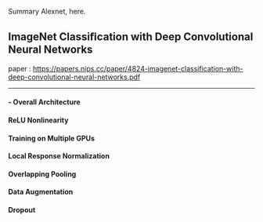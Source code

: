 Summary Alexnet, here.

## ImageNet Classiﬁcation with Deep Convolutional Neural Networks
paper : https://papers.nips.cc/paper/4824-imagenet-classification-with-deep-convolutional-neural-networks.pdf

---

#### - Overall Architecture

#### ReLU Nonlinearity

#### Training on Multiple GPUs

#### Local Response Normalization

#### Overlapping Pooling

#### Data Augmentation

#### Dropout
